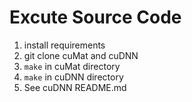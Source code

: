 # Excute Source Code

1. install requirements
1. git clone cuMat and cuDNN
1. `make` in cuMat directory
1. `make` in cuDNN directory
1. See cuDNN README.md

